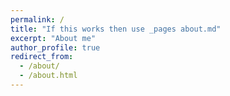 ```yaml
---
permalink: /
title: "If this works then use _pages about.md"
excerpt: "About me"
author_profile: true
redirect_from:
  - /about/
  - /about.html
---
```

